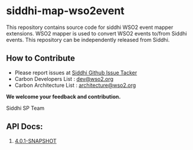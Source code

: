 # siddhi-map-wso2event

This repository contains source code for siddhi WSO2 event mapper extensions. WSO2 mapper is used to convert WSO2
events to/from Siddhi events. This repository can be independently released from Siddhi.

## How to Contribute
  * Please report issues at [Siddhi Github Issue Tacker](https://github.com/wso2-extensions/siddhi-map-wso2event/issues)
  * Carbon Developers List : dev@wso2.org
  * Carbon Architecture List : architecture@wso2.org

**We welcome your feedback and contribution.**

Siddhi SP Team

## API Docs:

1. <a href="./api/4.0.1-SNAPSHOT.md">4.0.1-SNAPSHOT</a>
